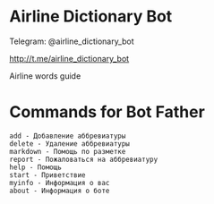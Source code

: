 # Airline Dictionary Bot

Telegram: @airline_dictionary_bot

http://t.me/airline_dictionary_bot

Airline words guide

# Commands for Bot Father

```text
add - Добавление аббревиатуры
delete - Удаление аббревиатуры
markdown - Помощь по разметке
report - Пожаловаться на аббревиатуру
help - Помощь
start - Приветствие
myinfo - Информация о вас
about - Информация о боте
```
